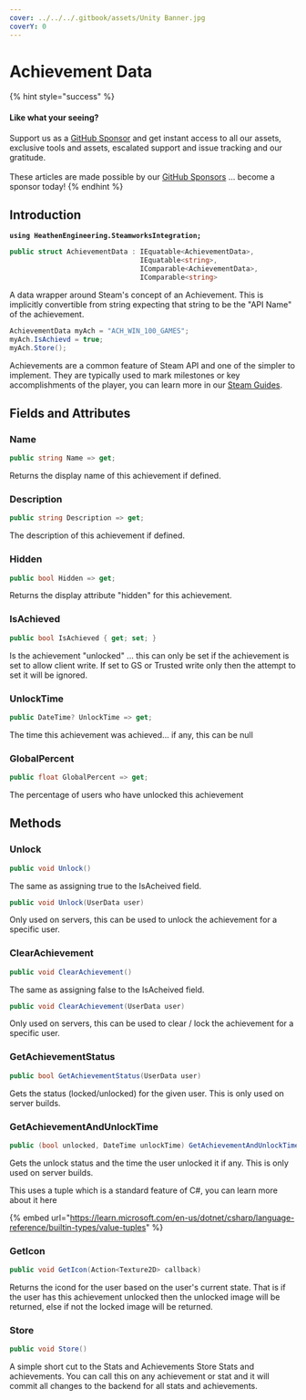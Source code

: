 ```yaml
---
cover: ../../../.gitbook/assets/Unity Banner.jpg
coverY: 0
---
```


# Achievement Data

{% hint style="success" %}
#### Like what your seeing?

Support us as a [GitHub Sponsor](../../../where-to-buy/become-a-sponsor.md) and get instant access to all our assets, exclusive tools and assets, escalated support and issue tracking and our gratitude.\
\
These articles are made possible by our [GitHub Sponsors](../../../where-to-buy/become-a-sponsor.md) ... become a sponsor today!
{% endhint %}

## Introduction

<pre class="language-csharp"><code class="lang-csharp"><strong>using HeathenEngineering.SteamworksIntegration;
</strong></code></pre>

```csharp
public struct AchievementData : IEquatable<AchievementData>, 
                                IEquatable<string>, 
                                IComparable<AchievementData>, 
                                IComparable<string>
```

A data wrapper around Steam's concept of an Achievement. This is implicitly convertible from string expecting that string to be the "API Name" of the achievement.

```csharp
AchievementData myAch = "ACH_WIN_100_GAMES";
myAch.IsAchievd = true;
myAch.Store();
```

Achievements are a common feature of Steam API and one of the simpler to implement. They are typically used to mark milestones or key accomplishments of the player, you can learn more in our [Steam Guides](../../../steam/achievements.md).

## Fields and Attributes

### Name

```csharp
public string Name => get;
```

Returns the display name of this achievement if defined.

### Description

```csharp
public string Description => get;
```

The description of this achievement if defined.

### Hidden

```csharp
public bool Hidden => get;
```

Returns the display attribute "hidden" for this achievement.

### IsAchieved

```csharp
public bool IsAchieved { get; set; }
```

Is the achievement "unlocked" ... this can only be set if the achievement is set to allow client write. If set to GS or Trusted write only then the attempt to set it will be ignored.

### UnlockTime

```csharp
public DateTime? UnlockTime => get;
```

The time this achievement was achieved... if any, this can be null

### GlobalPercent

```csharp
public float GlobalPercent => get;
```

The percentage of users who have unlocked this achievement

## Methods

### Unlock

```csharp
public void Unlock()
```

The same as assigning true to the IsAcheived field.

```csharp
public void Unlock(UserData user)
```

Only used on servers, this can be used to unlock the achievement for a specific user.

### ClearAchievement

```csharp
public void ClearAchievement()
```

The same as assigning false to the IsAcheived field.

```csharp
public void ClearAchievement(UserData user)
```

Only used on servers, this can be used to clear / lock the achievement for a specific user.

### GetAchievementStatus

```csharp
public bool GetAchievementStatus(UserData user)
```

Gets the status (locked/unlocked) for the given user. This is only used on server builds.

### GetAchievementAndUnlockTime

```csharp
public (bool unlocked, DateTime unlockTime) GetAchievementAndUnlockTime(UserData user)
```

Gets the unlock status and the time the user unlocked it if any. This is only used on server builds.

This uses a tuple which is a standard feature of C#, you can learn more about it here

{% embed url="https://learn.microsoft.com/en-us/dotnet/csharp/language-reference/builtin-types/value-tuples" %}

### GetIcon

```csharp
public void GetIcon(Action<Texture2D> callback)
```

Returns the icond for the user based on the user's current state. That is if the user has this achievement unlocked then the unlocked image will be returned, else if not the locked image will be returned.

### Store

```csharp
public void Store()
```

A simple short cut to the Stats and Achievements Store Stats and achievements. You can call this on any achievement or stat and it will commit all changes to the backend for all stats and achievements.
